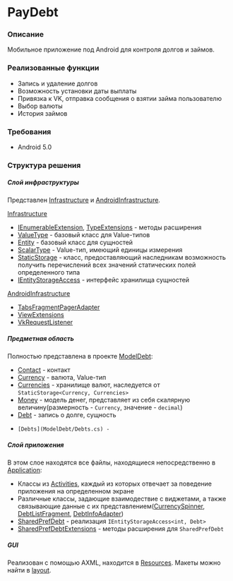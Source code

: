 # PayDebt

### Описание
Мобильное приложение под Android для контроля долгов и займов.

### Реализованные функции
*  Запись и удаление долгов
*  Возможность установки даты выплаты
*  Привязка к VK, отправка сообщения о взятии займа пользователю
*  Выбор валюты
*  История займов

### Требования
*   Android 5.0

### Структура решения
##### Слой инфраструктуры
Представлен [Infrastructure](Infrastructure) и [AndroidInfrastructure](PayDebt/AndroidInfrastructure).

[Infrastructure](Infrastructure)
*   [IEnumerableExtension](Infrastructure/IEnumerableExtension.cs), [TypeExtensions](Infrastructure/TypeExtensions.cs) - методы расширения
*   [ValueType](Infrastructure/ValueType.cs) - базовый класс для Value-типов
*   [Entity](Infrastructure/Entity.cs) - базовый класс для сущностей
*   [ScalarType](Infrastructure/ScalarType.cs) - Value-тип, имеющий единицы измерения
*   [StaticStorage](Infrastructure/StaticStorage.cs) - класс, предоставляющий наследникам возможность получить перечислений всех значений статических полей определенного типа
*   [IEntityStorageAccess](Infrastructure/IEntityStorageAccess.cs) - интерфейс хранилища сущностей

[AndroidInfrastructure](PayDebt/AndroidInfrastructure)
*   [TabsFragmentPagerAdapter](PayDebt/AndroidInfrastructure/TabsFragmentPagerAdapter.cs)
*   [ViewExtensions](PayDebt/AndroidInfrastructure/ViewExtensions.cs)
*   [VkRequestListener](PayDebt/AndroidInfrastructure/VkRequestListener.cs)


##### Предметная область
Полностью представлена в проекте [ModelDebt](DebtModel):
*   [Contact](ModelDebt/Contact.cs) - контакт
*   [Currency](ModelDebt/Currency.cs) - валюта, Value-тип
*   [Currencies](ModelDebt/Currencies.cs) - хранилище валют, наследуется от `StaticStorage<Currency, Currencies>`
*   [Money](ModelDebt/Money.cs) - модель денег, представляет из себя скалярную величину(размерность - `Currency`, значение - `decimal`)
*   [Debt](ModelDebt/Debt.cs) - запись о долге, сущность
*	  [Debts](ModelDebt/Debts.cs) -


##### Слой приложения
В этом слое находятся все файлы, находящиеся непосредственно в [Application](PayDebt/Application):
*   Классы из [Activities](PayDebt/Application/Activities), каждый из которых отвечает за поведение приложения на определенном экране
*	Различные классы, задающие взаимодествие с виджетами, а также связывающие данные с их представлением([CurrencySpinner](PayDebt/Application/CurrencySpinner.cs), [DebtListFragment](PayDebt/Application/DebtListFragment), [DebtInfoAdapter](PayDebt/Application/DebtInfoAdapter.cs))
*   [SharedPrefDebt](PayDebt/Application/ShSharedPrefDebt.cs) - реализация `IEntityStorageAccess<int, Debt>`
*   [SharedPrefDebtExtensions](PayDebt/Application/ShSharedPrefDebtExtensions.cs) - методы расширения для `SharedPrefDebt`


##### GUI
Реализован с помощью AXML, находится в [Resources](PayDebt/Resources). Макеты можно найти в [layout](PayDebt/Resources/layout).


